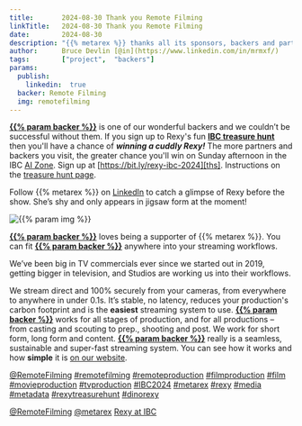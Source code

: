 ```yaml
---
title:       2024-08-30 Thank you Remote Filming
linkTitle:   2024-08-30 Thank you Remote Filming
date:        2024-08-30
description: "{{% metarex %}} thanks all its sponsors, backers and partners"
author:      Bruce Devlin [@in](https://www.linkedin.com/in/mrmxf/)
tags:        ["project",  "backers"]
params:
  publish:
    linkedin:  true
  backer: Remote Filming
  img: remotefilming
---
```


**[{{% param backer %}}][web]** is one of our wonderful backers and we couldn’t
be successful without them. If you sign up to Rexy's fun **[IBC treasure
hunt][ths]** then you'll have a chance of ***winning a cuddly Rexy!*** The more
partners and backers you visit, the greater chance you'll win on Sunday
afternoon in the IBC [AI Zone][rxydraw]. Sign up at
[https://bit.ly/rexy-ibc-2024][ths]. Instructions on the [treasure hunt
page][thp].

Follow {{% metarex %}} on [LinkedIn][limrx] to catch a glimpse of Rexy before
the show. She’s shy and only appears in jigsaw form at the moment!

<img  class="ui centered bordered rounded image" src="featured-{{% param img %}}.png" alt="{{% param img %}}">

**[{{% param backer %}}][web]** loves being a supporter of {{% metarex %}}. You
can fit **[{{% param backer %}}][web]** anywhere into your streaming
workflows.

We’ve been big in TV commercials ever since we started out in 2019, getting
bigger in television, and Studios are working us into their workflows.

We stream direct and 100% securely from your cameras, from everywhere to
anywhere in under 0.1s. It’s stable, no latency, reduces your production's
carbon footprint and is the **easiest** streaming system to use. **[{{% param
backer %}}][web]** works for all stages of production, and for all productions
– from casting and scouting to prep., shooting and post. We work for short
form, long form and content. **[{{% param backer %}}][web]** really is a
seamless, sustainable and super-fast streaming system. You can see how it works
and how **simple** it is [on our website][web].

[@RemoteFilming](https://www.linkedin.com/company/remotefilming/)
[#remotefilming](https://www.linkedin.com/search/results/all/?keywords=%23remotefilming)
[#remoteproduction](https://www.linkedin.com/search/results/all/?keywords=%23remoteproduction)
[#filmproduction](https://www.linkedin.com/search/results/all/?keywords=%23filmproduction)
[#film](https://www.linkedin.com/search/results/all/?keywords=%23film)
[#movieproduction](https://www.linkedin.com/search/results/all/?keywords=%23movieproduction)
[#tvproduction](https://www.linkedin.com/search/results/all/?keywords=%23tvproduction)
[#IBC2024](https://www.linkedin.com/search/results/all/?keywords=%23IBC2024)
[#metarex](https://www.linkedin.com/search/results/all/?keywords=%23metarex)
[#rexy](https://www.linkedin.com/search/results/all/?keywords=%23rexy)
[#media](https://www.linkedin.com/search/results/all/?keywords=%23media)
[#metadata](https://www.linkedin.com/search/results/all/?keywords=%23metadata)
[#rexytreasurehunt](https://www.linkedin.com/search/results/all/?keywords=%23rexytreasurehunt)
[#dinorexy](https://www.linkedin.com/search/results/all/?keywords=%23dinorexy)

<i class="linkedin icon"></i>[@RemoteFilming](https://www.linkedin.com/company/remotefilming/)
<i class="linkedin icon"></i>[@metarex][limrx]
<i class="linkedin icon"></i>[Rexy at IBC][lirxy]

[web]:    http://www.remotefilming.com/

[limrx]:   https://uk.linkedin.com/company/metarex-media
[lirxy]:   https://www.linkedin.com/search/results/all/?keywords=%23ibc2024%20%23metarex%20%23rexy
[rxydraw]: https://ibc2024.mapyourshow.com/8_0/floorplan/?st=keyword&hallID=J&sv=V-NOVA&selectedBooth=14.AI03
[ths]:     https://bit.ly/rexy-ibc-2024
[thp]:     /project/treasure-hunt/
